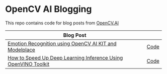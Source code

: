 # OpenCV AI Blogging
This repo contains code for blog posts from [OpenCV.AI](https://opencv.ai)

| Blog Post | |
| ------------- |:-------------|
|[Emotion Recognition using OpenCV AI KIT and Modelplace]()| [Code](https://github.com/opencv-ai/opencv-blog/tree/main/OAK-Marketplace-Emotion-Recognition) |
|[How to Speed Up Deep Learning Inference Using OpenVINO Toolkit](https://opencv.org/how-to-speed-up-deep-learning-inference-using-openvino-toolkit-2/)| [Code](https://github.com/opencv-ai/opencv-blog/tree/main/PyTorch_ONNX_OpenVINO) |

